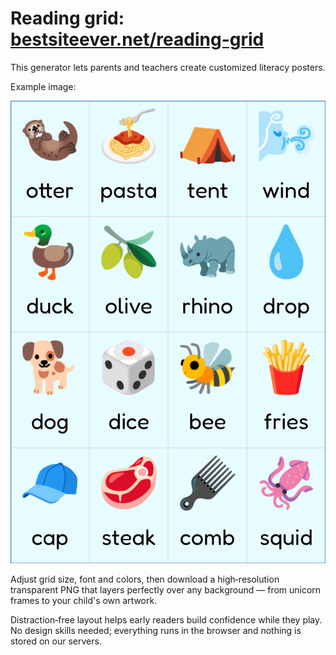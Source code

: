 # Reading grid: [bestsiteever.net/reading-grid](https://www.bestsiteever.net/reading-grid)

This generator lets parents and teachers create customized literacy posters.

Example image:

![Example image](img/example_word_grid_4x4.jpg)

Adjust grid size, font and colors, then download a high‑resolution transparent PNG that layers perfectly over any background — from unicorn frames to your child's own artwork.

Distraction‑free layout helps early readers build confidence while they play. No design skills needed; everything runs in the browser and nothing is stored on our servers.

